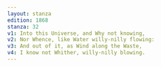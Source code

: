 ```yaml
---
layout: stanza
edition: 1868
stanza: 32
v1: Into this Universe, and Why not knowing,
v2: Nor Whence, like Water willy-nilly flowing:
v3: And out of it, as Wind along the Waste,
v4: I know not Whither, willy-nilly blowing.
---
```

